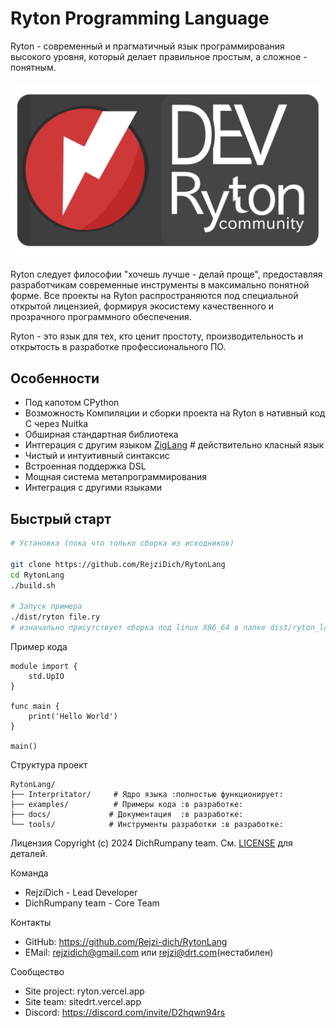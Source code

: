 # Ryton Programming Language

Ryton - современный и прагматичный язык программирования высокого уровня, который делает правильное простым, а сложное - понятным.

![Logo](card.png)

Ryton следует философии "хочешь лучше - делай проще", предоставляя разработчикам современные инструменты в максимально понятной форме. Все проекты на Ryton распространяются под специальной открытой лицензией, формируя экосистему качественного и прозрачного программного обеспечения.

Ryton - это язык для тех, кто ценит простоту, производительность и открытость в разработке профессионального ПО.

## Особенности

- Под капотом CPython 
- Возможность Компиляции и сборки проекта на Ryton в нативный код C через Nuitka
- Обширная стандартная библиотека
- Интгерация с другим языком [ZigLang](https://github.com/ziglang/zig) # действительно класный язык
- Чистый и интуитивный синтаксис
- Встроенная поддержка DSL
- Мощная система метапрограммирования
- Интеграция с другими языками

## Быстрый старт

```bash
# Установка (пока что только сборка из исходников)

git clone https://github.com/RejziDich/RytonLang
cd RytonLang
./build.sh

# Запуск примера
./dist/ryton file.ry
# изначально присутствует сборка под linux X86_64 в папке dist/ryton_launcher.dist/ryton :нужно запускать бинраник именно внутри этой папке потому-что все зависимости лежат там:
```

Пример кода
```
module import {
    std.UpIO
}

func main {
    print('Hello World')
}

main()
```

Структура проект
```
RytonLang/
├── Interpritator/     # Ядро языка :полностью функционирует:
├── examples/          # Примеры кода :в разработке:
├── docs/             # Документация  :в разработке:
└── tools/            # Инструменты разработки :в разработке:
```

Лицензия
Copyright (c) 2024 DichRumpany team. См. [LICENSE](LICENSE) для деталей.

Команда
- RejziDich - Lead Developer
- DichRumpany team - Core Team

Контакты
- GitHub: https://github.com/Rejzi-dich/RytonLang
- EMail:  rejzidich@gmail.com или rejzi@drt.com(нестабилен)

Сообщество
- Site project: ryton.vercel.app
- Site team:    sitedrt.vercel.app
- Discord:      https://discord.com/invite/D2hqwn94rs

